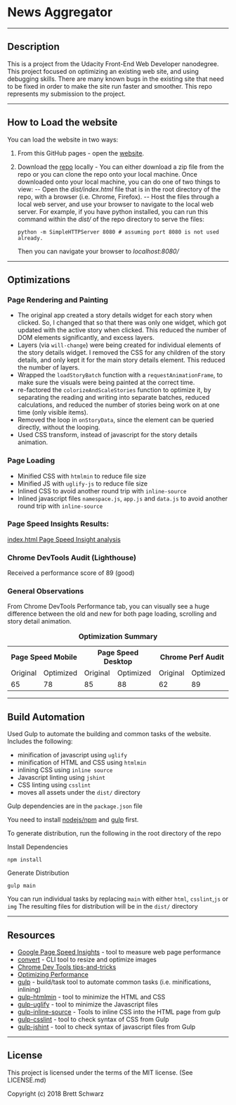 
News Aggregator
===============================
-----------
## Description

This is a project from the Udacity Front-End Web Developer nanodegree.  This project focused on optimizing an existing web site, and using debugging skills. There are many known bugs in the existing site that need to be fixed in order to make the site run faster and smoother. This repo represents my submission to the project.

-----------
## How to Load the website

You can load the website in two ways:
1. From this GitHub pages - open the [website](https://bschwarz.github.io/news-aggregator/dist/).
2. Download the [repo](https://github.com/bschwarz/news-aggregator) locally - You can either download a zip file from the repo or you can clone the repo onto your local machine. Once downloaded onto your local machine, you can do one of two things to view:
-- Open the *dist/index.html* file that is in the root directory of the repo, with a browser (i.e. Chrome, Firefox).
-- Host the files through a local web server, and use your browser to navigate to the local web server. For example, if you have python installed, you can run this command within the *dist/* of the repo directory to serve the files: 

      ```
      python -m SimpleHTTPServer 8080 # assuming port 8080 is not used already.
      ```

   Then you can navigate your browser to *localhost:8080/*

-------------

## Optimizations
### Page Rendering and Painting
-	The original app created a story details widget for each story when clicked. So, I changed that so that there was only one widget, which got updated with the active story when clicked. This reduced the number of DOM elements significantly, and excess layers.
-	Layers (via ```will-change```) were being created for individual elements of the story details widget. I removed the CSS for any children of the story details, and only kept it for the main story details element. This reduced the number of layers.
-	Wrapped the ```loadStoryBatch``` function with a ```requestAnimationFrame```, to make sure the visuals were being painted at the correct time.
-	re-factored the ```colorizeAndScaleStories``` function to optimize it, by separating the reading and writing into separate batches, reduced calculations, and reduced the number of stories being work on at one time (only visible items).
-	Removed the loop in ```onStoryData```, since the element can be queried directly, without the looping.
-	Used CSS transform, instead of javascript for the story details animation.

### Page Loading
-   Minified CSS with ```htmlmin``` to reduce file size
-   Minified JS with ```uglify-js``` to reduce file size
-   Inlined CSS to avoid another round trip with ```inline-source```
-   Inlined javascript files ```namespace.js```, ```app.js``` and ```data.js``` to avoid another round trip with ```inline-source```

### Page Speed Insights Results:

[index.html Page Speed Insight analysis](https://developers.google.com/speed/pagespeed/insights/?url=https%3A%2F%2Fbschwarz.github.io%2Fnews-aggregator%2Fdist%2F&tab=mobile) 

### Chrome DevTools Audit (Lighthouse)
Received a performance score of 89 (good)

### General Observations
From Chrome DevTools Performance tab, you can visually see a huge difference between the old and new for both page loading, scrolling and story detail animation. 

<table>
	 <caption align="center"><b>Optimization Summary<b></caption>
  <tr>
    <th colspan="2">Page Speed Mobile</th>
    <th colspan="2">Page Speed Desktop</th>
    <th colspan="2">Chrome Perf Audit</th>
  </tr>
  <tr>
    <td>Original</td>
    <td>Optimized</td>
    <td>Original</td>
    <td>Optimized</td>
    <td>Original</td>
    <td>Optimized</td>
  </tr>
  <tr>
    <td>65</td>
    <td>78</td>
    <td>85</td>
    <td>88</td>
    <td>62</td>
    <td>89</td>
  </tr>
</table>

-------
## Build Automation
Used Gulp to automate the building and common tasks of the website. Includes the following:
- minification of javascript using ```uglify```
- minification of HTML and CSS using ```htmlmin```
- inlining CSS using ```inline source```
- Javascript linting using ```jshint```
- CSS linting using ```csslint```
- moves all assets under the ```dist/``` directory

Gulp dependencies are in the ```package.json``` file

You need to install [nodejs/npm](https://www.npmjs.com/get-npm) and [gulp](https://gulpjs.com/) first.

To generate distribution, run the following in the root directory of the repo

Install Dependencies
```
npm install
```

Generate Distribution
```
gulp main
```
You can run individual tasks by replacing ```main``` with either ```html```, ```csslint```,```js``` or ```img```
The resulting files for distribution will be in the ```dist/``` directory

-------
## Resources
+ [Google Page Speed Insights](https://developers.google.com/speed/pagespeed/insights/) - tool to measure web page performance
+ [convert](https://www.imagemagick.org/script/convert.php) - CLI tool to resize and optimize images
+ [Chrome Dev Tools tips-and-tricks](https://developer.chrome.com/devtools/docs/tips-and-tricks)
+ [Optimizing Performance](https://developers.google.com/web/fundamentals/performance/)
+ [gulp](https://gulpjs.com/) - build/task tool to automate common tasks (i.e. minifications, inlining)
+ [gulp-htmlmin](https://github.com/jonschlinkert/gulp-htmlmin) - tool to minimize the HTML and CSS
+ [gulp-uglify](https://www.npmjs.com/package/gulp-uglify) - tool to minimize the Javascript files
+ [gulp-inline-source](https://www.npmjs.com/package/gulp-inline-source) - Tools to inline CSS into the HTML page from gulp
+ [gulp-csslint](https://www.npmjs.com/package/gulp-csslint) - tool to check syntax of CSS from Gulp
+ [gulp-jshint](https://www.npmjs.com/package/gulp-jshint) - tool to check syntax of javascript files from Gulp


-------
## License

This project is licensed under the terms of the MIT license. (See LICENSE.md)

Copyright (c) 2018 Brett Schwarz